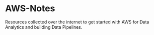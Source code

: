 # AWS-Notes

Resources collected over the internet to get started with AWS for Data Analytics and building Data Pipelines.
